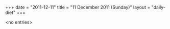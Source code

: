+++
date = "2011-12-11"
title = "11 December 2011 (Sunday)"
layout = "daily-diet"
+++

\<no entries\>